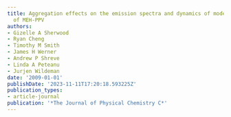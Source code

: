 ```yaml
---
title: Aggregation effects on the emission spectra and dynamics of model oligomers
  of MEH-PPV
authors:
- Gizelle A Sherwood
- Ryan Cheng
- Timothy M Smith
- James H Werner
- Andrew P Shreve
- Linda A Peteanu
- Jurjen Wildeman
date: '2009-01-01'
publishDate: '2023-11-11T17:20:18.593225Z'
publication_types:
- article-journal
publication: '*The Journal of Physical Chemistry C*'
---
```

